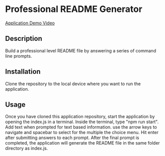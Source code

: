 # Professional README Generator

[Application Demo Video](https://drive.google.com/file/d/1hRhz8yz2ZQjpsgMwo6WrESbatNuvFTY6/view)

## Description

Build a professional level README file by answering a series of command line prompts.

## Installation

Clone the repository to the local device where you want to run the application.

## Usage

Once you have cloned this application repository, start the application by opening the index.js in a terminal. Inside the terminal, type "npm run start". Add text when prompted for text based information. use the arrow keys to navigate and spacebar to select for the multiple the choice menu. Hit enter after submitting answers to each prompt. After the final prompt is completed, the application will generate the README file in the same folder directory as index.js.
